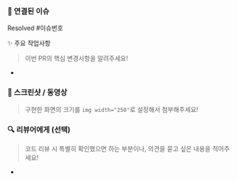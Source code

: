 ### 🔗 연결된 이슈
Resolved #이슈번호

✨ 주요 작업사항
> 이번 PR의 핵심 변경사항을 알려주세요!
-


### 📸 스크린샷 / 동영상
> 구현한 화면의 크기를 `img width="250"`로 설정해서 첨부해주세요!


### 🔍 리뷰어에게 (선택)
> 코드 리뷰 시 특별히 확인했으면 하는 부분이나, 의견을 묻고 싶은 내용을 적어주세요!
-
